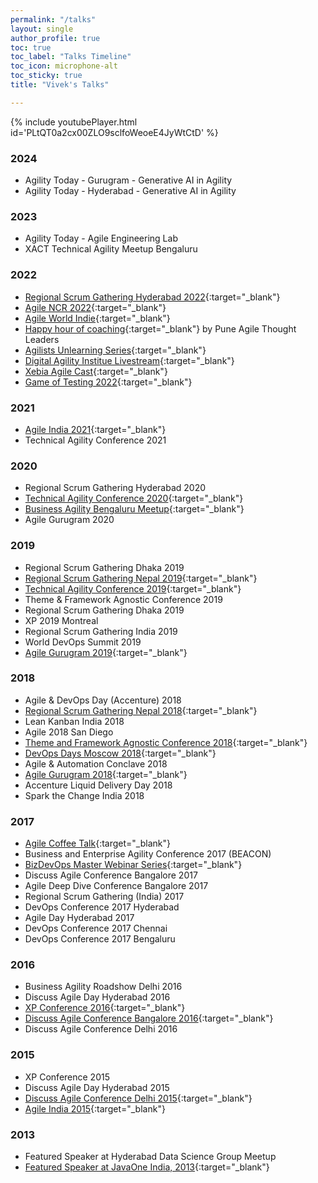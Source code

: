 ```yaml
---
permalink: "/talks"
layout: single
author_profile: true
toc: true
toc_label: "Talks Timeline"
toc_icon: microphone-alt
toc_sticky: true
title: "Vivek's Talks"

---
```

{% include youtubePlayer.html id='PLtQT0a2cx00ZLO9sclfoWeoeE4JyWtCtD' %}

### 2024
- Agility Today - Gurugram - Generative AI in Agility
- Agility Today - Hyderabad - Generative AI in Agility

### 2023
- Agility Today - Agile Engineering Lab
- XACT Technical Agility Meetup Bengaluru

### 2022
- [Regional Scrum Gathering Hyderabad 2022](https://www.youtube.com/watch?v=RlY20WRm15w){:target="_blank"}
- [Agile NCR 2022](https://youtu.be/IkjkvVkVXYg){:target="_blank"}
- [Agile World Indie](https://www.youtube.com/watch?v=1hXzIpwJ1AQ&t=1148s){:target="_blank"}
- [Happy hour of coaching](https://www.youtube.com/watch?v=ZMUs-LEDJA8){:target="_blank"} by Pune Agile Thought Leaders
- [Agilists Unlearning Series](https://www.youtube.com/watch?v=FZpqAmBs4oQ){:target="_blank"}
- [Digital Agility Institue Livestream](https://www.youtube.com/watch?v=xPrzR-II94o){:target="_blank"}
- [Xebia Agile Cast](https://www.youtube.com/watch?v=Xy0INw3HyEY){:target="_blank"}
- [Game of Testing 2022](https://www.youtube.com/watch?v=NjHrxlatrAI&t=1988s){:target="_blank"}

### 2021
- [Agile India 2021](https://www.youtube.com/watch?v=SpfU3bQSH1s&t=340s){:target="_blank"}
- Technical Agility Conference 2021

### 2020
- Regional Scrum Gathering Hyderabad 2020
- [Technical Agility Conference 2020](https://www.youtube.com/watch?v=yJJgNMwFTow){:target="_blank"}
- [Business Agility Bengaluru Meetup](https://www.youtube.com/watch?v=UXTOKKQYmQM){:target="_blank"}
- Agile Gurugram 2020

### 2019
- Regional Scrum Gathering Dhaka 2019
- [Regional Scrum Gathering Nepal 2019](https://www.youtube.com/watch?v=cqynCx82YA0&t=1159s){:target="_blank"}
- [Technical Agility Conference 2019](https://www.youtube.com/watch?v=E2B-lqp62oc&t=627s){:target="_blank"}
- Theme & Framework Agnostic Conference 2019
- Regional Scrum Gathering Dhaka 2019
- XP 2019 Montreal
- Regional Scrum Gathering India 2019
- World DevOps Summit 2019
- [Agile Gurugram 2019](https://x.com/AgileNetwork_in/status/1086224882361237504){:target="_blank"}

### 2018
- Agile & DevOps Day (Accenture) 2018
- [Regional Scrum Gathering Nepal 2018](https://www.youtube.com/watch?v=IJnpZ7NlrX8&t=2388s){:target="_blank"}
- Lean Kanban India 2018
- Agile 2018 San Diego
- [Theme and Framework Agnostic Conference 2018](https://www.linkedin.com/feed/update/urn:li:activity:6553174039710523392/){:target="_blank"}
- [DevOps Days Moscow 2018](https://www.youtube.com/watch?v=ijhI4cp4DBI){:target="_blank"}
- Agile & Automation Conclave 2018
- [Agile Gurugram 2018](https://twitter.com/PingalaSoftware/status/978166142672896000){:target="_blank"}
- Accenture Liquid Delivery Day 2018 
- Spark the Change India 2018

### 2017
- [Agile Coffee Talk](https://www.youtube.com/watch?v=ISiHkPVdoJg&t=98s){:target="_blank"}
- Business and Enterprise Agility Conference 2017 (BEACON)
- [BizDevOps Master Webinar Series](https://www.youtube.com/watch?v=i4CpS14E7Eo&t=1s){:target="_blank"}
- Discuss Agile Conference Bangalore 2017
- Agile Deep Dive Conference Bangalore 2017
- Regional Scrum Gathering (India) 2017
- DevOps Conference 2017 Hyderabad
- Agile Day Hyderabad 2017
- DevOps Conference 2017 Chennai
- DevOps Conference 2017 Bengaluru

### 2016
- Business Agility Roadshow Delhi 2016
- Discuss Agile Day Hyderabad 2016
- [XP Conference 2016](https://www.youtube.com/watch?v=3pdGQYIXGz8&t=1s){:target="_blank"}
- [Discuss Agile Conference Bangalore 2016](https://www.youtube.com/watch?v=BN-G03zhLwE){:target="_blank"}
- Discuss Agile Conference Delhi 2016

### 2015
- XP Conference 2015
- Discuss Agile Day Hyderabad 2015
- [Discuss Agile Conference Delhi 2015](https://www.youtube.com/watch?v=txDCUkihuX8&t=53s){:target="_blank"}
- [Agile India 2015](https://www.youtube.com/watch?v=F9Cs1OQHSJ8&t=85s){:target="_blank"}

### 2013
- Featured Speaker at Hyderabad Data Science Group Meetup
- [Featured Speaker at JavaOne India, 2013](https://web.archive.org/web/20131006013414/http://www.oracle.com/javaone/in-en/program/javaone-india-speakers-1931748.html#ganesan){:target="_blank"}
